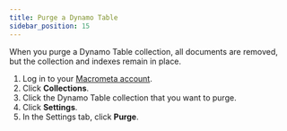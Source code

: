 ```yaml
---
title: Purge a Dynamo Table
sidebar_position: 15
---
```


When you purge a Dynamo Table collection, all documents are removed, but the collection and indexes remain in place.

1. Log in to your [Macrometa account](https://auth-play.macrometa.io/).
1. Click **Collections**.
1. Click the Dynamo Table collection that you want to purge.
1. Click **Settings**.
1. In the Settings tab, click **Purge**.
